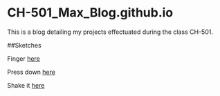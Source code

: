# CH-501_Max_Blog.github.io
This is a blog detailing my projects effectuated during the class CH-501.

##Sketches

Finger [here](https://github.com/Maxwe3llGM/CH-501_Max_Blog.github.io/blob/sketches/Finger.md)

Press down [here](tree/main/sketches/handtool.md)

Shake it [here](tree/main/sketches/shaker.md)
